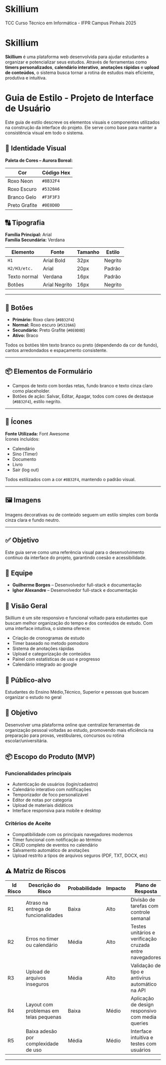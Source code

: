 # Skillium
TCC Curso Técnico em Informática - IFPR Campus Pinhais 2025

# Skillium

**Skillium** é uma plataforma web desenvolvida para ajudar estudantes a organizar e potencializar seus estudos. Através de ferramentas como **timers personalizados**, **calendário interativo**, **anotações rápidas** e **upload de conteúdos**, o sistema busca tornar a rotina de estudos mais eficiente, produtiva e intuitiva.

# Guia de Estilo - Projeto de Interface de Usuário

Este guia de estilo descreve os elementos visuais e componentes utilizados na construção da interface do projeto. Ele serve como base para manter a consistência visual em todo o sistema.

## 🎨 Identidade Visual

**Paleta de Cores – Aurora Boreal:**

| Cor           | Código Hex |
|---------------|------------|
| Roxo Neon     | `#8B32F4`  |
| Roxo Escuro   | `#5320A6`  |
| Branco Gelo   | `#F3F3F3`  |
| Preto Grafite | `#0E0D0D`  |

## 🔠 Tipografia

**Família Principal:** Arial  
**Família Secundária:** Verdana  

| Elemento        | Fonte                | Tamanho     | Estilo         |
|----------------|----------------------|-------------|----------------|
| `H1`           | Arial Bold           | 32px        | Negrito        |
| `H2/H3/etc.`   | Arial                | 20px        | Padrão         |
| Texto normal   | Verdana              | 16px        | Padrão         |
| Botões         | Arial Negrito        | 16px        | Negrito        |

---

## 🔘 Botões

- **Primário:** Roxo claro (`#8B32F4`)
- **Normal:** Roxo escuro (`#5320A6`)
- **Secundário:** Preto Grafite (`#0E0D0D`)
- **Ativo:** Braco

Todos os botões têm texto branco ou preto (dependendo da cor de fundo), cantos arredondados e espaçamento consistente.

---

## 📦 Elementos de Formulário

- Campos de texto com bordas retas, fundo branco e texto cinza claro como placeholder.
- Botões de ação: Salvar, Editar, Apagar, todos com cores de destaque (`#8B32F4`), estilo negrito.

---

## 🔣 Ícones

**Fonte Utilizada:** Font Awesome  
Ícones incluídos:
- Calendário
- Sino (Timer)
- Documento
- Livro
- Sair (log out)

Todos estilizados com a cor `#8B32F4`, mantendo o padrão visual.

---

## 🖼️ Imagens

Imagens decorativas ou de conteúdo seguem um estilo simples com borda cinza clara e fundo neutro.

---

## ✅ Objetivo

Este guia serve como uma referência visual para o desenvolvimento contínuo da interface do projeto, garantindo coesão e acessibilidade.

## 👥 Equipe

- **Guilherme Borges** – Desenvolvedor full-stack e documentação  
- **Ighor Alexandre** – Desenvolvedor full-stack e documentação  

## 🎯 Visão Geral

Skillium é um site responsivo e funcional voltado para estudantes que buscam melhor organização do tempo e dos conteúdos de estudo. Com uma interface intuitiva, o sistema oferece:

- Criação de cronogramas de estudo
- Timer baseado no metodo pomodoro
- Sistema de anotações rápidas
- Upload e categorização de conteúdos
- Painel com estatísticas de uso e progresso
- Calendário integrado ao google

## 🧠 Público-alvo

Estudantes do Ensino Médio,Técnico, Superior e pessoas que buscam organizar o estudo no geral

## 🎯 Objetivo

Desenvolver uma plataforma online que centralize ferramentas de organização pessoal voltadas ao estudo, promovendo mais eficiência na preparação para provas, vestibulares, concursos ou rotina escolar/universitária.

## 📦 Escopo do Produto (MVP)

### Funcionalidades principais

- Autenticação de usuários (login/cadastro)
- Calendário interativo com notificações
- Temporizador de foco personalizável
- Editor de notas por categoria
- Upload de materiais didáticos
- Interface responsiva para mobile e desktop

### Critérios de Aceite

- Compatibilidade com os principais navegadores modernos
- Timer funcional com notificação ao término
- CRUD completo de eventos no calendário
- Salvamento automático de anotações
- Upload restrito a tipos de arquivos seguros (PDF, TXT, DOCX, etc)

## ⚠️ Matriz de Riscos

| Id Risco | Descrição do Risco                             | Probabilidade | Impacto | Plano de Resposta                                               | Status do Risco     |
|----------|------------------------------------------------|---------------|---------|------------------------------------------------------------------|----------------------|
| R1       | Atraso na entrega de funcionalidades           | Baixa         | Alto    | Divisão de tarefas com controle semanal                         | Em monitoramento     |
| R2       | Erros no timer ou calendário                   | Média         | Alto    | Testes unitários e verificação cruzada entre navegadores        | Em desenvolvimento   |
| R3       | Upload de arquivos inseguros                   | Média         | Alto    | Validação de tipo e antivírus automático na API                 | Em análise           |
| R4       | Layout com problemas em telas pequenas         | Baixa         | Médio   | Aplicação de design responsivo com media queries                | Controlado           |
| R5       | Baixa adesão por complexidade de uso           | Média         | Médio   | Interface intuitiva e testes com usuários                       | Em melhoria contínua |

---








